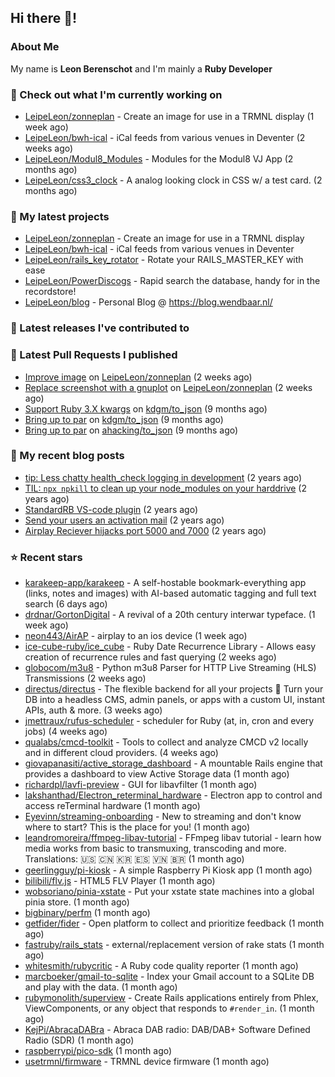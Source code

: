## Hi there 👋!

### About Me

My name is **Leon Berenschot** and I'm mainly a **Ruby Developer**
<br>

### 👷 Check out what I'm currently working on

- [LeipeLeon/zonneplan](https://github.com/LeipeLeon/zonneplan) - Create an image for use in a TRMNL display (1 week ago)
- [LeipeLeon/bwh-ical](https://github.com/LeipeLeon/bwh-ical) - iCal feeds from various venues in Deventer (2 weeks ago)
- [LeipeLeon/Modul8_Modules](https://github.com/LeipeLeon/Modul8_Modules) - Modules for the Modul8 VJ App (2 months ago)
- [LeipeLeon/css3_clock](https://github.com/LeipeLeon/css3_clock) - A analog looking clock in CSS w/ a test card. (2 months ago)

### 🌱 My latest projects

- [LeipeLeon/zonneplan](https://github.com/LeipeLeon/zonneplan) - Create an image for use in a TRMNL display
- [LeipeLeon/bwh-ical](https://github.com/LeipeLeon/bwh-ical) - iCal feeds from various venues in Deventer
- [LeipeLeon/rails_key_rotator](https://github.com/LeipeLeon/rails_key_rotator) - Rotate your RAILS_MASTER_KEY with ease
- [LeipeLeon/PowerDiscogs](https://github.com/LeipeLeon/PowerDiscogs) - Rapid search the database, handy for in the recordstore!
- [LeipeLeon/blog](https://github.com/LeipeLeon/blog) - Personal Blog @ https://blog.wendbaar.nl/

### 🔭 Latest releases I've contributed to


### 🔨 Latest Pull Requests I published

- [Improve image](https://github.com/LeipeLeon/zonneplan/pull/2) on [LeipeLeon/zonneplan](https://github.com/LeipeLeon/zonneplan) (2 weeks ago)
- [Replace screenshot with a gnuplot](https://github.com/LeipeLeon/zonneplan/pull/1) on [LeipeLeon/zonneplan](https://github.com/LeipeLeon/zonneplan) (2 weeks ago)
- [Support Ruby 3.X kwargs](https://github.com/kdgm/to_json/pull/3) on [kdgm/to_json](https://github.com/kdgm/to_json) (9 months ago)
- [Bring up to par](https://github.com/kdgm/to_json/pull/2) on [kdgm/to_json](https://github.com/kdgm/to_json) (9 months ago)
- [Bring up to par](https://github.com/ahacking/to_json/pull/8) on [ahacking/to_json](https://github.com/ahacking/to_json) (9 months ago)

### 📜 My recent blog posts

- [tip: Less chatty health_check logging in development](https://www.wendbaar.nl/posts/2023/07/tip_less_chatty_health_check_logging_in_development) (2 years ago)
- [TIL: `npx npkill` to clean up your node_modules on your harddrive](https://www.wendbaar.nl/posts/2023/03/til_npx_npkill_to_clean_up_your_node_modules_on_your_harddrive) (2 years ago)
- [StandardRB VS-code plugin](https://www.wendbaar.nl/posts/2023/02/standardrb_vscode_plugin) (2 years ago)
- [Send your users an activation mail](https://www.wendbaar.nl/posts/2023/02/send_your_users_an_activation_mail) (2 years ago)
- [Airplay Reciever hijacks port 5000 and 7000](https://www.wendbaar.nl/posts/2023/02/airplay_reciever_hijacks_port_5000_and_7000) (2 years ago)

### ⭐ Recent stars

- [karakeep-app/karakeep](https://github.com/karakeep-app/karakeep) - A self-hostable bookmark-everything app (links, notes and images) with AI-based automatic tagging and full text search (6 days ago)
- [drdnar/GortonDigital](https://github.com/drdnar/GortonDigital) - A revival of a 20th century interwar typeface. (1 week ago)
- [neon443/AirAP](https://github.com/neon443/AirAP) - airplay to an ios device (1 week ago)
- [ice-cube-ruby/ice_cube](https://github.com/ice-cube-ruby/ice_cube) - Ruby Date Recurrence Library - Allows easy creation of recurrence rules and fast querying (2 weeks ago)
- [globocom/m3u8](https://github.com/globocom/m3u8) - Python m3u8 Parser for HTTP Live Streaming (HLS) Transmissions (2 weeks ago)
- [directus/directus](https://github.com/directus/directus) - The flexible backend for all your projects 🐰 Turn your DB into a headless CMS, admin panels, or apps with a custom UI, instant APIs, auth &amp; more. (3 weeks ago)
- [jmettraux/rufus-scheduler](https://github.com/jmettraux/rufus-scheduler) - scheduler for Ruby (at, in, cron and every jobs) (4 weeks ago)
- [qualabs/cmcd-toolkit](https://github.com/qualabs/cmcd-toolkit) - Tools to collect and analyze CMCD v2 locally and in different cloud providers. (4 weeks ago)
- [giovapanasiti/active_storage_dashboard](https://github.com/giovapanasiti/active_storage_dashboard) - A mountable Rails engine that provides a dashboard to view Active Storage data (1 month ago)
- [richardpl/lavfi-preview](https://github.com/richardpl/lavfi-preview) - GUI for libavfilter (1 month ago)
- [lakshanthad/Electron_reterminal_hardware](https://github.com/lakshanthad/Electron_reterminal_hardware) - Electron app to control and access reTerminal hardware (1 month ago)
- [Eyevinn/streaming-onboarding](https://github.com/Eyevinn/streaming-onboarding) - New to streaming and don&#39;t know where to start? This is the place for you! (1 month ago)
- [leandromoreira/ffmpeg-libav-tutorial](https://github.com/leandromoreira/ffmpeg-libav-tutorial) - FFmpeg libav tutorial - learn how media works from basic to transmuxing, transcoding and more. Translations: 🇺🇸 🇨🇳 🇰🇷 🇪🇸 🇻🇳 🇧🇷 (1 month ago)
- [geerlingguy/pi-kiosk](https://github.com/geerlingguy/pi-kiosk) - A simple Raspberry Pi Kiosk app (1 month ago)
- [bilibili/flv.js](https://github.com/bilibili/flv.js) - HTML5 FLV Player (1 month ago)
- [wobsoriano/pinia-xstate](https://github.com/wobsoriano/pinia-xstate) - Put your xstate state machines into a global pinia store. (1 month ago)
- [bigbinary/perfm](https://github.com/bigbinary/perfm) (1 month ago)
- [getfider/fider](https://github.com/getfider/fider) - Open platform to collect and prioritize feedback (1 month ago)
- [fastruby/rails_stats](https://github.com/fastruby/rails_stats) - external/replacement version of rake stats (1 month ago)
- [whitesmith/rubycritic](https://github.com/whitesmith/rubycritic) - A Ruby code quality reporter (1 month ago)
- [marcboeker/gmail-to-sqlite](https://github.com/marcboeker/gmail-to-sqlite) - Index your Gmail account to a SQLite DB and play with the data. (1 month ago)
- [rubymonolith/superview](https://github.com/rubymonolith/superview) - Create Rails applications entirely from Phlex, ViewComponents, or any object that responds to `#render_in`. (1 month ago)
- [KejPi/AbracaDABra](https://github.com/KejPi/AbracaDABra) - Abraca DAB radio: DAB/DAB&#43; Software Defined Radio (SDR) (1 month ago)
- [raspberrypi/pico-sdk](https://github.com/raspberrypi/pico-sdk) (1 month ago)
- [usetrmnl/firmware](https://github.com/usetrmnl/firmware) - TRMNL device firmware (1 month ago)
